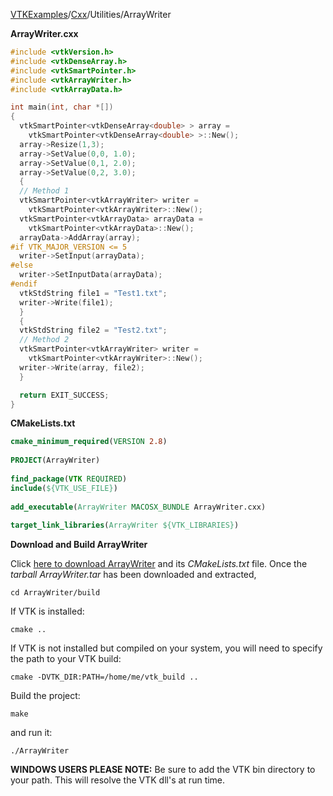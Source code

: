 [VTKExamples](/index/)/[Cxx](/Cxx)/Utilities/ArrayWriter

**ArrayWriter.cxx**
```c++
#include <vtkVersion.h>
#include <vtkDenseArray.h>
#include <vtkSmartPointer.h>
#include <vtkArrayWriter.h>
#include <vtkArrayData.h>

int main(int, char *[])
{
  vtkSmartPointer<vtkDenseArray<double> > array =
    vtkSmartPointer<vtkDenseArray<double> >::New();
  array->Resize(1,3);
  array->SetValue(0,0, 1.0);
  array->SetValue(0,1, 2.0);
  array->SetValue(0,2, 3.0);
  {
  // Method 1
  vtkSmartPointer<vtkArrayWriter> writer =
    vtkSmartPointer<vtkArrayWriter>::New();
  vtkSmartPointer<vtkArrayData> arrayData =
    vtkSmartPointer<vtkArrayData>::New();
  arrayData->AddArray(array);
#if VTK_MAJOR_VERSION <= 5
  writer->SetInput(arrayData);
#else
  writer->SetInputData(arrayData);
#endif
  vtkStdString file1 = "Test1.txt";
  writer->Write(file1);
  }
  {
  vtkStdString file2 = "Test2.txt";
  // Method 2
  vtkSmartPointer<vtkArrayWriter> writer =
    vtkSmartPointer<vtkArrayWriter>::New();
  writer->Write(array, file2);
  }

  return EXIT_SUCCESS;
}
```
**CMakeLists.txt**
```cmake
cmake_minimum_required(VERSION 2.8)
 
PROJECT(ArrayWriter)
 
find_package(VTK REQUIRED)
include(${VTK_USE_FILE})
 
add_executable(ArrayWriter MACOSX_BUNDLE ArrayWriter.cxx)
 
target_link_libraries(ArrayWriter ${VTK_LIBRARIES})
```

**Download and Build ArrayWriter**

Click [here to download ArrayWriter](https://github.com/lorensen/VTKWikiExamplesTarballs/raw/master/ArrayWriter.tar) and its *CMakeLists.txt* file.
Once the *tarball ArrayWriter.tar* has been downloaded and extracted,
```
cd ArrayWriter/build 
```
If VTK is installed:
```
cmake ..
```
If VTK is not installed but compiled on your system, you will need to specify the path to your VTK build:
```
cmake -DVTK_DIR:PATH=/home/me/vtk_build ..
```
Build the project:
```
make
```
and run it:
```
./ArrayWriter
```
**WINDOWS USERS PLEASE NOTE:** Be sure to add the VTK bin directory to your path. This will resolve the VTK dll's at run time.

